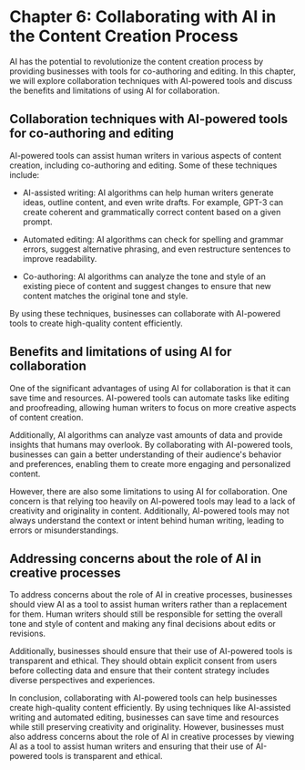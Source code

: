 Chapter 6: Collaborating with AI in the Content Creation Process
================================================================

AI has the potential to revolutionize the content creation process by providing businesses with tools for co-authoring and editing. In this chapter, we will explore collaboration techniques with AI-powered tools and discuss the benefits and limitations of using AI for collaboration.

Collaboration techniques with AI-powered tools for co-authoring and editing
---------------------------------------------------------------------------

AI-powered tools can assist human writers in various aspects of content creation, including co-authoring and editing. Some of these techniques include:

* AI-assisted writing: AI algorithms can help human writers generate ideas, outline content, and even write drafts. For example, GPT-3 can create coherent and grammatically correct content based on a given prompt.

* Automated editing: AI algorithms can check for spelling and grammar errors, suggest alternative phrasing, and even restructure sentences to improve readability.

* Co-authoring: AI algorithms can analyze the tone and style of an existing piece of content and suggest changes to ensure that new content matches the original tone and style.

By using these techniques, businesses can collaborate with AI-powered tools to create high-quality content efficiently.

Benefits and limitations of using AI for collaboration
------------------------------------------------------

One of the significant advantages of using AI for collaboration is that it can save time and resources. AI-powered tools can automate tasks like editing and proofreading, allowing human writers to focus on more creative aspects of content creation.

Additionally, AI algorithms can analyze vast amounts of data and provide insights that humans may overlook. By collaborating with AI-powered tools, businesses can gain a better understanding of their audience's behavior and preferences, enabling them to create more engaging and personalized content.

However, there are also some limitations to using AI for collaboration. One concern is that relying too heavily on AI-powered tools may lead to a lack of creativity and originality in content. Additionally, AI-powered tools may not always understand the context or intent behind human writing, leading to errors or misunderstandings.

Addressing concerns about the role of AI in creative processes
--------------------------------------------------------------

To address concerns about the role of AI in creative processes, businesses should view AI as a tool to assist human writers rather than a replacement for them. Human writers should still be responsible for setting the overall tone and style of content and making any final decisions about edits or revisions.

Additionally, businesses should ensure that their use of AI-powered tools is transparent and ethical. They should obtain explicit consent from users before collecting data and ensure that their content strategy includes diverse perspectives and experiences.

In conclusion, collaborating with AI-powered tools can help businesses create high-quality content efficiently. By using techniques like AI-assisted writing and automated editing, businesses can save time and resources while still preserving creativity and originality. However, businesses must also address concerns about the role of AI in creative processes by viewing AI as a tool to assist human writers and ensuring that their use of AI-powered tools is transparent and ethical.
